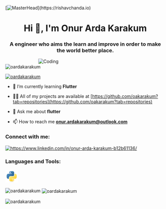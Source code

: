 [![MasterHead](https://1.bp.blogspot.com/-7A4WynwLsM...)](https://rishavchanda.io)
<h1 align="center">Hi 👋, I'm Onur Arda Karakum</h1>
<h3 align="center">A engineer who aims the learn and improve in order to make the world better place.</h3>
<img align="right" alt="Coding" width="400" src="https://images.squarespace-cdn.com/content/v1/60479868292a5d29e69ac6b9/023f904a-d3ca-496c-9afb-9745b2d7b503/Basics+of+Video+Coding.gif?format=1000w">

<p align="left"> <img src="https://komarev.com/ghpvc/?username=oardakarakum&label=Profile%20views&color=0e75b6&style=flat" alt="oardakarakum" /> </p>

<p align="left"> <a href="https://github.com/ryo-ma/github-profile-trophy"><img src="https://github-profile-trophy.vercel.app/?username=oardakarakum" alt="oardakarakum" /></a> </p>

- 🌱 I’m currently learning **Flutter**

- 👨‍💻 All of my projects are available at [https://github.com/oakarakum?tab=repositories](https://github.com/oakarakum?tab=repositories)

- 💬 Ask me about **flutter**

- 📫 How to reach me **onur.ardakarakum@outlook.com**

<h3 align="left">Connect with me:</h3>
<p align="left">
<a href="https://linkedin.com/in/https://www.linkedin.com/in/onur-arda-karakum-b12b61136/" target="blank"><img align="center" src="https://raw.githubusercontent.com/rahuldkjain/github-profile-readme-generator/master/src/images/icons/Social/linked-in-alt.svg" alt="https://www.linkedin.com/in/onur-arda-karakum-b12b61136/" height="30" width="40" /></a>
</p>

<h3 align="left">Languages and Tools:</h3>
<p align="left"> <a href="https://www.python.org" target="_blank" rel="noreferrer"> <img src="https://raw.githubusercontent.com/devicons/devicon/master/icons/python/python-original.svg" alt="python" width="40" height="40"/> </a> </p>

<p><img align="left" src="https://github-readme-stats.vercel.app/api/top-langs?username=oardakarakum&show_icons=true&locale=en&layout=compact" alt="oardakarakum" /></p>

<p>&nbsp;<img align="center" src="https://github-readme-stats.vercel.app/api?username=oardakarakum&show_icons=true&locale=en" alt="oardakarakum" /></p>

<p><img align="center" src="https://github-readme-streak-stats.herokuapp.com/?user=oardakarakum&" alt="oardakarakum" /></p>
